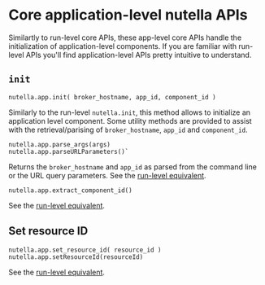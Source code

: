 # Core application-level nutella APIs
Similartly to run-level core APIs, these app-level core APIs handle the initialization of application-level components. If you are familiar with run-level APIs you'll find application-level APIs pretty intuitive to understand.

## `init`
```
nutella.app.init( broker_hostname, app_id, component_id )
```
Similarly to the run-level `nutella.init`, this method allows to initialize an application level component. Some utility methods are provided to assist with the retrieval/parising of `broker_hostname`, `app_id` and `component_id`. 

```
nutella.app.parse_args(args)
nutella.app.parseURLParameters()`
```
Returns the `broker_hostname` and `app_id` as parsed from the command line or the URL query parameters. See the [run-level equivalent](core.md).

```
nutella.app.extract_component_id()
```
See the [run-level equivalent](core.md).

## Set resource ID
```
nutella.app.set_resource_id( resource_id )
nutella.app.setResourceId(resourceId)
```
See the [run-level equivalent](core.md).
